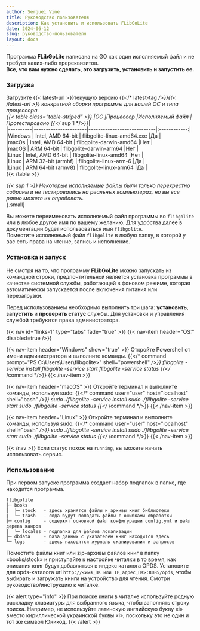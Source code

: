```yaml
---
author: Serguei Vine
title: Руководство пользователя
description: Как установить и использовать FLibGoLite
date: 2024-06-12
slug: руководство-пользователя
layout: docs
---
```


Программа __FLibGoLite__ написана на GO как один исполняемый файл и не требует каких-либо пререквизитов.  
__Все, что вам нужно сделать, это загрузить, установить и запустить еe.__

###  Загрузка
Загрузите {{< latest-url >}}текущую версию {{</* latest-tag */>}}{{< /latest-url >}} конкретной сборки программы для вашей ОС и типа процессора.  
{{< table class="table-striped" >}}
|ОС        |Процессор             |Исполняемый файл            |Протестировано {{</* sup 1 */>}}|  
|----------|----------------------|----------------------------|:------------:|  
|Windows   | Intel, AMD 64-bit    | flibgolite-linux-amd64.exe |Да            |  
|macOs     | Intel, AMD 64-bit    | flibgolite-darwin-amd64    |Нет           |  
|macOS     | ARM 64-bit           | flibgolite-darwin-arm64    |Нет           |  
|Linux     | Intel, AMD 64-bit    | flibgolite-linux-amd64     |Нет           |  
|Linux     | ARM 32-bit (armhf)   | flibgolite-linux-arm-6     |Да            |  
|Linux     | ARM 64-bit (armv8)   | flibgolite-linux-arm64     |Да            |  
{{< /table >}}

_{{< sup 1 >}} Некоторые исполняемые файлы были только перекрестно собраны и не тестировались на реальных компьютерах, но вы все равно можете их опробовать._  
{.small}

Вы можете переименовать исполняемый файл программы во `flibgolite` или в любое другое имя по вашему желанию. Для удобства далее в документации будет использоваться имя `flibgolite`.  
Поместите исполняемый файл `flibgolite` в любую папку, в которой у вас есть права на чтение, запись и исполнение.  

### Установка и запуск
Не смотря на то, что программу __FLibGoLite__ можно запускать из командной строки, предпочтительной является установка программы в качестве системной службы, работающей в фоновом режиме, которая автоматически запускается после включения питания или перезагрузки.

Перед использованием необходимо выполнить три шага: __установить__, __запустить__ и __проверить статус__ службы.
Для установки и управления службой требуются права администратора.

{{< nav id="links-1" type="tabs" fade="true" >}}
{{< nav-item header="OS:" disabled=true />}}

{{< nav-item header="Windows" show="true" >}}
Откройте Powershell от имени администратора и выполните команды.
{{</* command prompt="PS C:\Users\User\flibgolite>" shell="powershell" */>}}
  flibgolite -service install
  flibgolite -service start
  flibgolite -service status
{{</* /command */>}}
{{< /nav-item >}}

{{< nav-item header="macOS" >}}
Откройте терминал и выполните команды, используя sudo:
{{</* command user="user" host="localhost" shell="bash" */>}}
  sudo ./flibgolite -service install
  sudo ./flibgolite -service start
  sudo ./flibgolite -service status
{{</* /command */>}}
{{< /nav-item >}}

{{< nav-item header="Linux" >}}
Откройте терминал и выполните команды, используя sudo:
{{</* command user="user" host="localhost" shell="bash" */>}}
  sudo ./flibgolite -service install
  sudo ./flibgolite -service start
  sudo ./flibgolite -service status
{{</* /command */>}}
{{< /nav-item >}}

{{< /nav >}}
Если статус похож на `running`, вы можете начать использовать сервис.

### Использование
При первом запуске программа создаст набор подпапок в папке, где находится программа.

```console
flibgolite
├─ books  
|  ├─ stock   - здесь хранятся файлы и архивы книг библиотеки
|  └─ trash   - сюда будут попадать файлы с ошибками обработки
├─ config     - содержит основной файл конфигурации config.yml и файл дерева жанров
|  └─ locales - подпапка для файлов локализации 
├─ dbdata     - база данных с указателем книг находится здесь
└─ logs       - здесь находятся журналы сканирования и запросов

```
Поместите файлы книг или zip-архивы файлов книг в папку «books/stock» и приступайте к настройке читалки в то время, как описания книг будут добавляться в индекс  каталога OPDS.
Установите для opds-каталога url `http://<имя_ПК или IP_адрес_ПК>:8085/opds`, чтобы выбирать и загружать книги на устройство для чтения. Смотри руководство/инструкцию к читалке.

{{< alert type="info" >}}
При поиске книги в читалке используйте родную раскладку клавиатуры для выбранного языка, чтобы заполнять строку поиска. Например, не используйте латинскую английскую букву «i» вместо кириллической украинской буквы «i», поскольку это не один и тот же символ Юникод.
{{< /alert >}}
